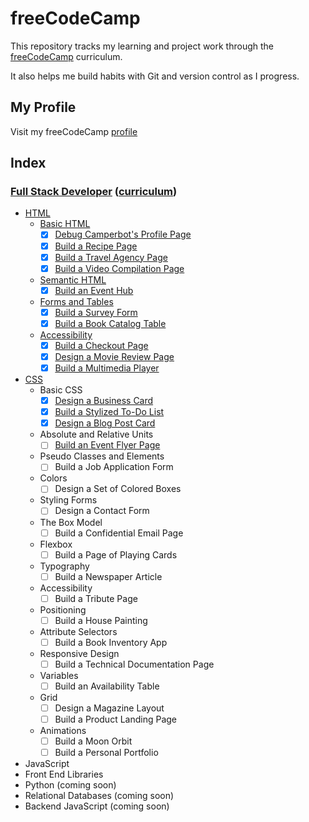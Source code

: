 # freeCodeCamp

This repository tracks my learning and project work through the [freeCodeCamp](https://www.freecodecamp.org) curriculum.

It also helps me build habits with Git and version control as I progress.

## My Profile

Visit my freeCodeCamp [profile](https://www.freecodecamp.org/ren-rahman)

## Index

### [Full Stack Developer](./full-stack-developer/README.md) ([curriculum](https://www.freecodecamp.org/learn/full-stack-developer/))

- [HTML](./full-stack-developer/01-html/README.md)
  - [Basic HTML](./full-stack-developer/01-html/01-basic-html/README.md)
    - [x] [Debug Camperbot's Profile Page](./full-stack-developer/01-html/01-basic-html/01.html)
    - [x] [Build a Recipe Page](./full-stack-developer/01-html/01-basic-html/02.html)
    - [x] [Build a Travel Agency Page](./full-stack-developer/01-html/01-basic-html/03.html)
    - [x] [Build a Video Compilation Page](./full-stack-developer/01-html/01-basic-html/04.html)
  - [Semantic HTML](./full-stack-developer/01-html/02-sematic-html/README.md)
    - [x] [Build an Event Hub](./full-stack-developer/01-html/02-sematic-html/01.html)
  - [Forms and Tables](./full-stack-developer/01-html/03-forms-and-tables/README.md)
    - [x] [Build a Survey Form](./full-stack-developer/01-html/03-forms-and-tables/01.html)
    - [x] [Build a Book Catalog Table](./full-stack-developer/01-html/03-forms-and-tables/02.html)
  - [Accessibility](./full-stack-developer/01-html/04-accessibility/README.md)
    - [x] [Build a Checkout Page](./full-stack-developer/01-html/04-accessibility/01.html)
    - [x] [Design a Movie Review Page](./full-stack-developer/01-html/04-accessibility/02.html)
    - [x] [Build a Multimedia Player](./full-stack-developer/01-html/04-accessibility/03.html)
- [CSS](./full-stack-developer/02-css/README.md)
  - Basic CSS
    - [x] [Design a Business Card](./full-stack-developer/02-css/01-business-card/index.html)
    - [x] [Build a Stylized To-Do List](./full-stack-developer/02-css/02-todo-list/index.html)
    - [x] [Design a Blog Post Card](./full-stack-developer/02-css/03-blog-post-card/index.html)
  - Absolute and Relative Units
    - [ ] [Build an Event Flyer Page](./full-stack-developer/02-css/04-event-flyer-page/index.html)
  - Pseudo Classes and Elements
    - [ ] Build a Job Application Form
  - Colors
    - [ ] Design a Set of Colored Boxes
  - Styling Forms
    - [ ] Design a Contact Form
  - The Box Model
    - [ ] Build a Confidential Email Page
  - Flexbox
    - [ ] Build a Page of Playing Cards
  - Typography
    - [ ] Build a Newspaper Article
  - Accessibility
    - [ ] Build a Tribute Page
  - Positioning
    - [ ] Build a House Painting
  - Attribute Selectors
    - [ ] Build a Book Inventory App
  - Responsive Design
    - [ ] Build a Technical Documentation Page
  - Variables
    - [ ] Build an Availability Table
  - Grid
    - [ ] Design a Magazine Layout
    - [ ] Build a Product Landing Page
  - Animations
    - [ ] Build a Moon Orbit
    - [ ] Build a Personal Portfolio
- JavaScript
- Front End Libraries
- Python (coming soon)
- Relational Databases (coming soon)
- Backend JavaScript (coming soon)
